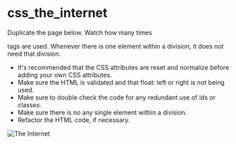 # css_the_internet
Duplicate the page below. Watch how many times <div> tags are used. Whenever there is one element within a division, it does not need that division. 

- It's recommended that the CSS attributes are reset and normalize before adding your own CSS attributes.
- Make sure the HTML is validated and that float: left or right is not being used.
- Make sure to double check the code for any redundant use of ids or classes.
- Make sure there is no any single element within a division. 
- Refactor the HTML code, if necessary.

![The Internet](https://raw.github.com/kirkcoy/css_the_internet/master/the_internet.png)

